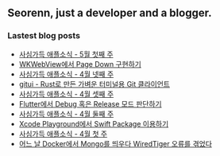 ## Seorenn, just a developer and a blogger.

### Lastest blog posts

<!-- BLOG-POST-LIST:START -->
- [사심가득 애플소식 - 5월 첫째 주](https://seorenn.tistory.com/246)
- [WKWebView에서 Page Down 구현하기](https://seorenn.tistory.com/245)
- [사심가득 애플소식 - 4월 넷째 주](https://seorenn.tistory.com/244)
- [gitui - Rust로 만든 가벼운 터미널용 Git 클라이언트](https://seorenn.tistory.com/243)
- [사심가득 애플소식 - 4월 셋째 주](https://seorenn.tistory.com/242)
- [Flutter에서 Debug 혹은 Release 모드 판단하기](https://seorenn.tistory.com/241)
- [사심가득 애플소식 - 4월 둘째 주](https://seorenn.tistory.com/240)
- [Xcode Playground에서 Swift Package 이용하기](https://seorenn.tistory.com/239)
- [사심가득 애플소식 - 4월 첫 주](https://seorenn.tistory.com/237)
- [어느 날 Docker에서 Mongo를 띄우다 WiredTiger 오류를 겪었다](https://seorenn.tistory.com/232)
<!-- BLOG-POST-LIST:END -->
